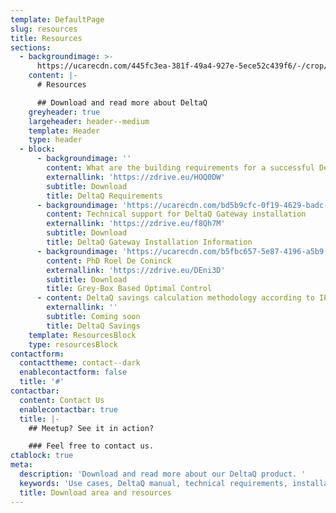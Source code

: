 ```yaml
---
template: DefaultPage
slug: resources
title: Resources
sections:
  - backgroundimage: >-
      https://ucarecdn.com/445fc3ea-381f-49a4-927e-5ece52c439f6/-/crop/2027x1427/239,101/-/preview/
    content: |-
      # Resources

      ## Download and read more about DeltaQ
    greyheader: true
    largeheader: header--medium
    template: Header
    type: header
  - block:
      - backgroundimage: ''
        content: What are the building requirements for a successful DeltaQ integration
        externallink: 'https://zdrive.eu/HOQ0DW'
        subtitle: Download
        title: DeltaQ Requirements
      - backgroundimage: 'https://ucarecdn.com/bd5b9cfc-0f19-4629-badc-9d3c4a74091f/'
        content: Technical support for DeltaQ Gateway installation
        externallink: 'https://zdrive.eu/f8Qh7M'
        subtitle: Download
        title: DeltaQ Gateway Installation Information
      - backgroundimage: 'https://ucarecdn.com/b5fbc657-5e87-4196-a5b9-9f157461fb42/'
        content: PhD Roel De Coninck
        externallink: 'https://zdrive.eu/DEni3D'
        subtitle: Download
        title: Grey-Box Based Optimal Control
      - content: DeltaQ savings calculation methodology according to IPMVP
        externallink: ''
        subtitle: Coming soon
        title: DeltaQ Savings
    template: ResourcesBlock
    type: resourcesBlock
contactform:
  contacttheme: contact--dark
  enablecontactform: false
  title: '#'
contactbar:
  content: Contact Us
  enablecontactbar: true
  title: |-
    ## Meetup? See it in action?

    ### Feel free to contact us.
ctablock: true
meta:
  description: 'Download and read more about our DeltaQ product. '
  keywords: 'Use cases, DeltaQ manual, technical requirements, installation guide '
  title: Download area and resources
---
```


